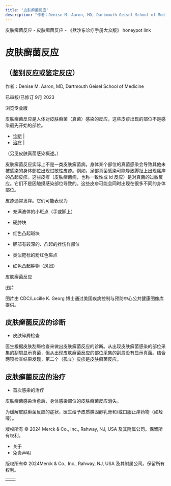 ```yaml
---
title: "皮肤癣菌反应"
description: "作者：Denise M. Aaron, MD, Dartmouth Geisel School of Medicine"
---
```


﻿皮肤癣菌反应 \- 皮肤癣菌反应 \- 《默沙东诊疗手册大众版》 honeypot link

# 皮肤癣菌反应

## （鉴别反应或鉴定反应）

作者：Denise M. Aaron, MD, Dartmouth Geisel School of Medicine

已审核/已修订 9月 2023

浏览专业版

皮肤癣菌反应是人体对皮肤癣菌（真菌）感染的反应，这些皮疹出现的部位不是感染最先开始的部位。

- [诊断](#诊断_v84054699_zh) \|
- [治疗](#治疗_v84054707_zh) \|

（另见皮肤真菌感染概述。）

皮肤癣菌反应实际上不是一类皮肤癣菌病。身体某个部位的真菌感染会导致其他未被感染的身体部位出现过敏性皮疹。例如，足部真菌感染可能导致脚趾上出现瘙痒的凸起皮疹。这些皮疹（皮肤癣菌病，也称一致性或 id 反应）是对真菌的过敏反应。它们不是因触摸感染部位导致的。这些皮疹可能会同时出现在很多不同的身体部位。

皮疹通常发痒。它们可能表现为

- 充满液体的小斑点（手或脚上）

- 硬肿块

- 红色凸起斑块

- 胫部有较深的、凸起的挫伤样部位

- 类似靶标的粉红色斑点

- 红色凸起肿物（风团）


皮肤癣菌反应



图片

图片由 CDC/Lucille K. Georg 博士通过美国疾病控制与预防中心公共健康图像库提供。

## 皮肤癣菌反应的诊断

- 皮肤碎屑检查


医生根据皮肤刮屑检查来做出皮肤癣菌反应的诊断。从出现皮肤癣菌感染的部位采集的刮屑显示真菌，但从出现皮肤癣菌反应的部位采集的刮屑没有显示真菌。结合两项检查结果发现，第二个（孤立）皮疹是皮肤癣菌反应。

## 皮肤癣菌反应的治疗

- 首次感染的治疗


皮肤癣菌感染治愈后，身体感染部位的皮肤癣菌反应消失。

为缓解皮肤癣菌反应的症状，医生给予皮质类固醇乳膏和/或口服止痒药物（如羟嗪）。



版权所有 © 2024
Merck & Co., Inc., Rahway, NJ, USA 及其附属公司。保留所有权利。

- 关于
- 免责声明

版权所有© 2024Merck & Co., Inc., Rahway, NJ, USA 及其附属公司。保留所有权利。

|     |     |
| --- | --- |
|  |  |